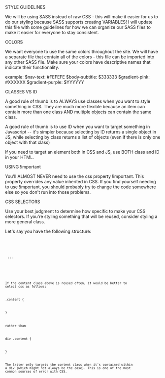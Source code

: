 STYLE GUIDELINES

We will be using SASS instead of raw CSS - this will make it easier for us to do our styling because SASS supports creating VARIABLES! I will update this file with some guidelines for how we can organize our SASS files to make it easier for everyone to stay consistent.

COLORS

We want everyone to use the same colors throughout the site. We will have a separate file that contain all of the colors - this file can be imported into any other SASS file. Make sure your colors have descriptive names that indicate their functionality.

example: 
$nav-text: 		#FEFEFE
$body-subtitle:		$333333
$gradient-pink: 	#XXXXXX
$gradient-purple: 	$YYYYYY


CLASSES VS ID

A good rule of thumb is to ALWAYS use classes when you want to style something in CSS. They are much more flexible because an item can contain more than one class AND multiple objects can contain the same class. 

A good rule of thumb is to use ID when you want to target something in Javascript -- it's simpler because selecting by ID returns a single object in JS, while selecting by class returns a list of objects (even if there is only one object with that class)

If you need to target an element both in CSS and JS, use BOTH class and ID in your HTML.

USING !important

You'll ALMOST NEVER need to use the css property !important. This property overrides any value inherited in CSS. If you find yourself needing to use !important, you should probably try to change the code somewhere else so you don't run into those problems.

CSS SELECTORS 

Use your best judgment to determine how specific to make your CSS selectors. If you're styling something that will be reused, consider styling a more general class.

Let's say you have the following structure:

<code>
<div>
	<p class="content"> ... </p>
</div>
<code>

If the content class above is reused often, it would be better to select css as follows:

.content {

}

rather than

div .content {

} 

The latter only targets the content class when it's contained within a div (which might not always be the case). This is one of the most common sources of error with CSS.
